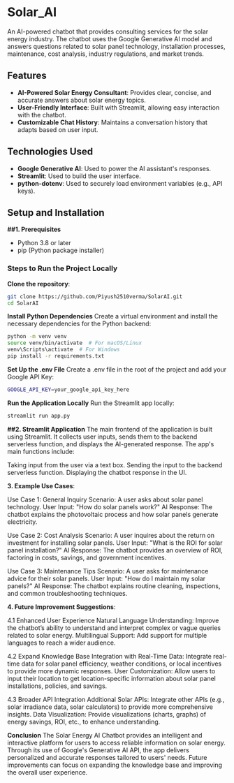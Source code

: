 # Solar_AI


An AI-powered chatbot that provides consulting services for the solar energy industry. The chatbot uses the Google Generative AI model and answers questions related to solar panel technology, installation processes, maintenance, cost analysis, industry regulations, and market trends.

## Features
- **AI-Powered Solar Energy Consultant**: Provides clear, concise, and accurate answers about solar energy topics.
- **User-Friendly Interface**: Built with Streamlit, allowing easy interaction with the chatbot.
- **Customizable Chat History**: Maintains a conversation history that adapts based on user input.
  
## Technologies Used
- **Google Generative AI**: Used to power the AI assistant's responses.
- **Streamlit**: Used to build the user interface.
- **python-dotenv**: Used to securely load environment variables (e.g., API keys).

## Setup and Installation

**##1. Prerequisites**
- Python 3.8 or later
- pip (Python package installer)

### Steps to Run the Project Locally

**Clone the repository**:
   ```bash
   git clone https://github.com/Piyush2510verma/SolarAI.git
   cd SolarAI
```
**Install Python Dependencies**
Create a virtual environment and install the necessary dependencies for the Python backend:

```bash
python -m venv venv
source venv/bin/activate  # For macOS/Linux
venv\Scripts\activate  # For Windows
pip install -r requirements.txt
```

**Set Up the .env File**
Create a .env file in the root of the project and add your Google API Key:
```bash
GOOGLE_API_KEY=your_google_api_key_here
```
**Run the Application Locally**
Run the Streamlit app locally:
```bash
streamlit run app.py
```

**##2. Streamlit Application**
The main frontend of the application is built using Streamlit. It collects user inputs, sends them to the backend serverless function, and displays the AI-generated response. The app's main functions include:

Taking input from the user via a text box.
Sending the input to the backend serverless function.
Displaying the chatbot response in the UI.


**3. Example Use Cases**:

Use Case 1: General Inquiry
Scenario: A user asks about solar panel technology.
User Input: "How do solar panels work?"
AI Response: The chatbot explains the photovoltaic process and how solar panels generate electricity.

Use Case 2: Cost Analysis
Scenario: A user inquires about the return on investment for installing solar panels.
User Input: "What is the ROI for solar panel installation?"
AI Response: The chatbot provides an overview of ROI, factoring in costs, savings, and government incentives.

Use Case 3: Maintenance Tips
Scenario: A user asks for maintenance advice for their solar panels.
User Input: "How do I maintain my solar panels?"
AI Response: The chatbot explains routine cleaning, inspections, and common troubleshooting techniques.



**4. Future Improvement Suggestions**:

4.1 Enhanced User Experience
Natural Language Understanding: Improve the chatbot’s ability to understand and interpret complex or vague queries related to solar energy.
Multilingual Support: Add support for multiple languages to reach a wider audience.

4.2 Expand Knowledge Base
Integration with Real-Time Data: Integrate real-time data for solar panel efficiency, weather conditions, or local incentives to provide more dynamic responses.
User Customization: Allow users to input their location to get location-specific information about solar panel installations, policies, and savings.

4.3 Broader API Integration
Additional Solar APIs: Integrate other APIs (e.g., solar irradiance data, solar calculators) to provide more comprehensive insights.
Data Visualization: Provide visualizations (charts, graphs) of energy savings, ROI, etc., to enhance understanding.

**Conclusion**
The Solar Energy AI Chatbot provides an intelligent and interactive platform for users to access reliable information on solar energy. Through its use of Google's Generative AI API, the app delivers personalized and accurate responses tailored to users' needs. Future improvements can focus on expanding the knowledge base and improving the overall user experience.
